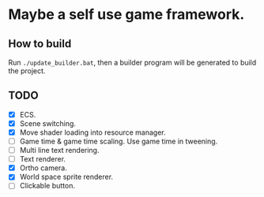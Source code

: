 # Maybe a self use game framework.

## How to build
Run `./update_builder.bat`, then a builder program will be generated to build the project.

## TODO
- [x] ECS.
- [x] Scene switching.
- [x] Move shader loading into resource manager.
- [ ] Game time & game time scaling. Use game time in tweening.
- [ ] Multi line text rendering.
- [ ] Text renderer.
- [x] Ortho camera.
- [x] World space sprite renderer.
- [ ] Clickable button.